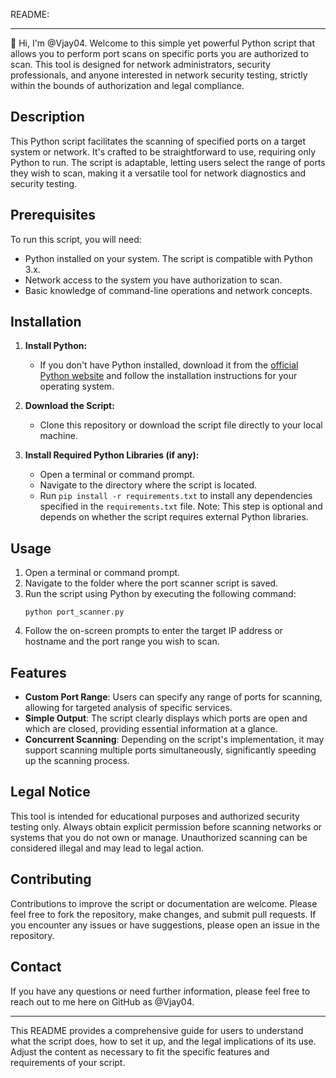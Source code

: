 README:

---



👋 Hi, I'm @Vjay04. Welcome to this simple yet powerful Python script that allows you to perform port scans on specific ports you are authorized to scan. This tool is designed for network administrators, security professionals, and anyone interested in network security testing, strictly within the bounds of authorization and legal compliance.

## Description

This Python script facilitates the scanning of specified ports on a target system or network. It's crafted to be straightforward to use, requiring only Python to run. The script is adaptable, letting users select the range of ports they wish to scan, making it a versatile tool for network diagnostics and security testing.

## Prerequisites

To run this script, you will need:

- Python installed on your system. The script is compatible with Python 3.x.
- Network access to the system you have authorization to scan.
- Basic knowledge of command-line operations and network concepts.

## Installation

1. **Install Python:**
   - If you don't have Python installed, download it from the [official Python website](https://www.python.org/downloads/) and follow the installation instructions for your operating system.

2. **Download the Script:**
   - Clone this repository or download the script file directly to your local machine.

3. **Install Required Python Libraries (if any):**
   - Open a terminal or command prompt.
   - Navigate to the directory where the script is located.
   - Run `pip install -r requirements.txt` to install any dependencies specified in the `requirements.txt` file. Note: This step is optional and depends on whether the script requires external Python libraries.

## Usage

1. Open a terminal or command prompt.
2. Navigate to the folder where the port scanner script is saved.
3. Run the script using Python by executing the following command:
   ```
   python port_scanner.py
   ```
4. Follow the on-screen prompts to enter the target IP address or hostname and the port range you wish to scan.

## Features

- **Custom Port Range**: Users can specify any range of ports for scanning, allowing for targeted analysis of specific services.
- **Simple Output**: The script clearly displays which ports are open and which are closed, providing essential information at a glance.
- **Concurrent Scanning**: Depending on the script's implementation, it may support scanning multiple ports simultaneously, significantly speeding up the scanning process.

## Legal Notice

This tool is intended for educational purposes and authorized security testing only. Always obtain explicit permission before scanning networks or systems that you do not own or manage. Unauthorized scanning can be considered illegal and may lead to legal action.

## Contributing

Contributions to improve the script or documentation are welcome. Please feel free to fork the repository, make changes, and submit pull requests. If you encounter any issues or have suggestions, please open an issue in the repository.

## Contact

If you have any questions or need further information, please feel free to reach out to me here on GitHub as @Vjay04.

---

This README provides a comprehensive guide for users to understand what the script does, how to set it up, and the legal implications of its use. Adjust the content as necessary to fit the specific features and requirements of your script.

